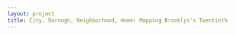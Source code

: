 ```yaml
--- 
layout: project 
title: City, Borough, Neighborhood, Home: Mapping Brooklyn's Twentieth-Century Urban Identity
---
```



